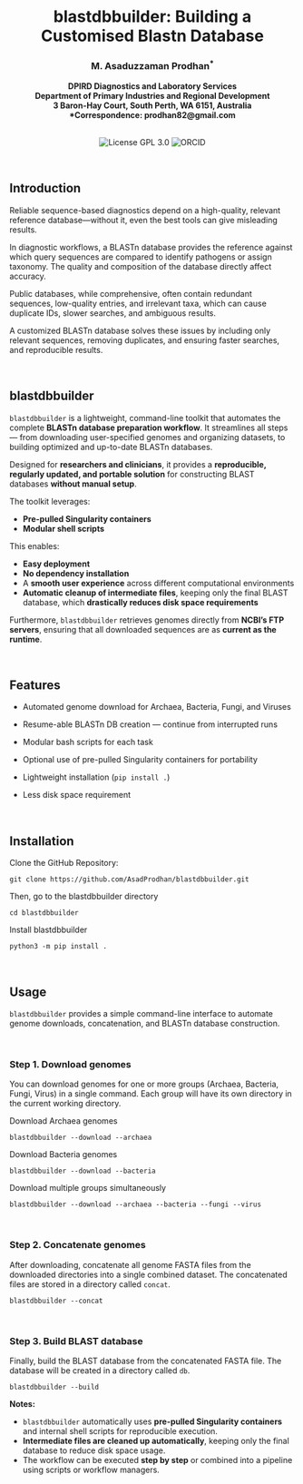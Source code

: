 
<h1 align="center">blastdbbuilder: Building a Customised Blastn Database</h1>


<h3 align="center">M. Asaduzzaman Prodhan<sup>*</sup> </h3>


<div align="center"><b> DPIRD Diagnostics and Laboratory Services </b></div>


<div align="center"><b> Department of Primary Industries and Regional Development </b></div>


<div align="center"><b> 3 Baron-Hay Court, South Perth, WA 6151, Australia </b></div>


<div align="center"><b> *Correspondence: prodhan82@gmail.com </b></div>


<br />


<p align="center">
  <a href="https://github.com/asadprodhan/blastdbbuilder/tree/main?tab=GPL-3.0-1-ov-file#readme"><img src="https://img.shields.io/badge/License-GPL%203.0-yellow.svg" alt="License GPL 3.0" style="display: inline-block;"></a>
  <a href="https://orcid.org/0000-0002-1320-3486"><img src="https://img.shields.io/badge/ORCID-green?style=flat-square&logo=ORCID&logoColor=white" alt="ORCID" style="display: inline-block;"></a>
</p>


<br />


## **Introduction**

Reliable sequence-based diagnostics depend on a high-quality, relevant reference database—without it, even the best tools can give misleading results.

In diagnostic workflows, a BLASTn database provides the reference against which query sequences are compared to identify pathogens or assign taxonomy. The quality and composition of the database directly affect accuracy.

Public databases, while comprehensive, often contain redundant sequences, low-quality entries, and irrelevant taxa, which can cause duplicate IDs, slower searches, and ambiguous results.

A customized BLASTn database solves these issues by including only relevant sequences, removing duplicates, and ensuring faster searches, and reproducible results.


<br />


## **blastdbbuilder**

`blastdbbuilder` is a lightweight, command-line toolkit that automates the complete **BLASTn database preparation workflow**. It streamlines all steps — from downloading user-specified genomes and organizing datasets, to building optimized and up-to-date BLASTn databases.

Designed for **researchers and clinicians**, it provides a **reproducible, regularly updated, and portable solution** for constructing BLAST databases **without manual setup**. 

The toolkit leverages:
- **Pre-pulled Singularity containers**  
- **Modular shell scripts**  

This enables:
- **Easy deployment**  
- **No dependency installation**  
- A **smooth user experience** across different computational environments  
- **Automatic cleanup of intermediate files**, keeping only the final BLAST database, which **drastically reduces disk space requirements**

Furthermore, `blastdbbuilder` retrieves genomes directly from **NCBI’s FTP servers**, ensuring that all downloaded sequences are as **current as the runtime**.


<br />

## **Features**

- Automated genome download for Archaea, Bacteria, Fungi, and Viruses
  
- Resume-able BLASTn DB creation — continue from interrupted runs
   
- Modular bash scripts for each task
    
- Optional use of pre-pulled Singularity containers for portability
    
- Lightweight installation (`pip install .`)
  
- Less disk space requirement 
 

<br />

## **Installation**

Clone the GitHub Repository:

```
git clone https://github.com/AsadProdhan/blastdbbuilder.git
```

Then, go to the blastdbbuilder directory 

```
cd blastdbbuilder
```

Install blastdbbuilder

```
python3 -m pip install .
```

<br />

## Usage

`blastdbbuilder` provides a simple command-line interface to automate genome downloads, concatenation, and BLASTn database construction.  

<br />

### **Step 1. Download genomes**

You can download genomes for one or more groups (Archaea, Bacteria, Fungi, Virus) in a single command. Each group will have its own directory in the current working directory.


Download Archaea genomes

```
blastdbbuilder --download --archaea
```

Download Bacteria genomes

```
blastdbbuilder --download --bacteria
```

Download multiple groups simultaneously

```
blastdbbuilder --download --archaea --bacteria --fungi --virus
```

<br />

### **Step 2. Concatenate genomes**

After downloading, concatenate all genome FASTA files from the downloaded directories into a single combined dataset. The concatenated files are stored in a directory called `concat`.

```
blastdbbuilder --concat
```

<br />

### **Step 3. Build BLAST database**

Finally, build the BLAST database from the concatenated FASTA file. The database will be created in a directory called `db`.

```
blastdbbuilder --build
```

**Notes:**
- `blastdbbuilder` automatically uses **pre-pulled Singularity containers** and internal shell scripts for reproducible execution.
- **Intermediate files are cleaned up automatically**, keeping only the final database to reduce disk space usage.
- The workflow can be executed **step by step** or combined into a pipeline using scripts or workflow managers.

<br />




